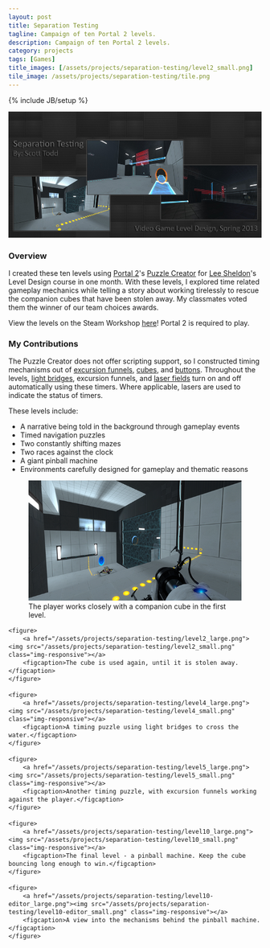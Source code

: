 ```yaml
---
layout: post
title: Separation Testing
tagline: Campaign of ten Portal 2 levels.
description: Campaign of ten Portal 2 levels.
category: projects
tags: [Games]
title_images: [/assets/projects/separation-testing/level2_small.png]
tile_image: /assets/projects/separation-testing/tile.png
---
```

{% include JB/setup %}

<img src="/assets/projects/separation-testing/collection-background.png" class="img-responsive">

<h3>Overview</h3>

I created these ten levels using <a href="http://www.thinkwithportals.com/">Portal 2</a>'s <a href="http://theportalwiki.com/wiki/Puzzle_Creator">Puzzle Creator</a> for <a href="http://www.cm.rpi.edu/pl/people-590/lee-sheldon">Lee Sheldon</a>'s Level Design course in one month. With these levels, I explored time related gameplay mechanics while telling a story about working tirelessly to rescue the companion cubes that have been stolen away. My classmates voted them the winner of our team choices awards.

View the levels on the Steam Workshop <a href="http://steamcommunity.com/sharedfiles/filedetails/?id=140584138">here</a>! Portal 2 is required to play.

<h3>My Contributions</h3>

The Puzzle Creator does not offer scripting support, so I constructed timing mechanisms out of <a href="http://theportalwiki.com/wiki/Excursion_Funnel">excursion funnels</a>, <a href="http://theportalwiki.com/wiki/Weighted_Storage_Cube">cubes</a>, and <a href="http://theportalwiki.com/wiki/Heavy_Duty_Super-Colliding_Super_Button">buttons</a>. Throughout the levels, <a href="http://theportalwiki.com/wiki/Hard_Light_Bridge">light bridges</a>, excursion funnels, and <a href="http://theportalwiki.com/wiki/Laser_Field">laser fields</a> turn on and off automatically using these timers. Where applicable, lasers are used to indicate the status of timers.

These levels include:

* A narrative being told in the background through gameplay events
* Timed navigation puzzles
* Two constantly shifting mazes
* Two races against the clock
* A giant pinball machine
* Environments carefully designed for gameplay and thematic reasons

<div class="project-images project-images-500h">
    <figure>
        <a href="/assets/projects/separation-testing/level1_large.png"><img src="/assets/projects/separation-testing/level1_small.png" class="img-responsive"></a>
        <figcaption>The player works closely with a companion cube in the first level.</figcaption>
    </figure>

    <figure>
        <a href="/assets/projects/separation-testing/level2_large.png"><img src="/assets/projects/separation-testing/level2_small.png" class="img-responsive"></a>
        <figcaption>The cube is used again, until it is stolen away.</figcaption>
    </figure>

    <figure>
        <a href="/assets/projects/separation-testing/level4_large.png"><img src="/assets/projects/separation-testing/level4_small.png" class="img-responsive"></a>
        <figcaption>A timing puzzle using light bridges to cross the water.</figcaption>
    </figure>

    <figure>
        <a href="/assets/projects/separation-testing/level5_large.png"><img src="/assets/projects/separation-testing/level5_small.png" class="img-responsive"></a>
        <figcaption>Another timing puzzle, with excursion funnels working against the player.</figcaption>
    </figure>

    <figure>
        <a href="/assets/projects/separation-testing/level10_large.png"><img src="/assets/projects/separation-testing/level10_small.png" class="img-responsive"></a>
        <figcaption>The final level - a pinball machine. Keep the cube bouncing long enough to win.</figcaption>
    </figure>

    <figure>
        <a href="/assets/projects/separation-testing/level10-editor_large.png"><img src="/assets/projects/separation-testing/level10-editor_small.png" class="img-responsive"></a>
        <figcaption>A view into the mechanisms behind the pinball machine.</figcaption>
    </figure>
</div>
